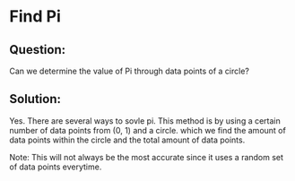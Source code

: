 # Find Pi

## Question:
Can we determine the value of Pi through data points of a circle?

## Solution:
Yes. There are several ways to sovle pi. This method is by using a certain number of data points from (0, 1) and a circle. which we find the amount of data points within the circle and the total amount of data points.

Note: This will not always be the most accurate since it uses a random set of data points everytime.
